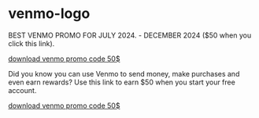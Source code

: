 # venmo-logo

BEST VENMO PROMO FOR JULY 2024. - DECEMBER 2024 ($50 when you click this link).

[download venmo promo code 50$](https://bit.ly/3VLVvLy)

Did you know you can use Venmo to send money, make purchases and even earn rewards? Use this link to earn $50 when you start your free account.

[download venmo promo code 50$](https://bit.ly/3VLVvLy)
